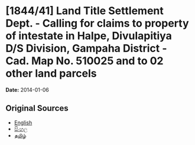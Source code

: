 # [1844/41] Land Title Settlement Dept. - Calling for claims to property of intestate in Halpe, Divulapitiya D/S Division, Gampaha District - Cad. Map No. 510025 and to 02 other land parcels

**Date:** 2014-01-06

## Original Sources

- [English](https://documents.gov.lk/view/extra-gazettes/2014/1/1844-41_E.pdf)
- [සිංහල](https://documents.gov.lk/view/extra-gazettes/2014/1/1844-41_S.pdf)
- [தமிழ்](https://documents.gov.lk/view/extra-gazettes/2014/1/1844-41_T.pdf)
